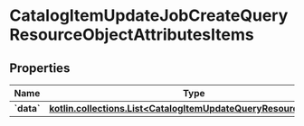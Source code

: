 
# CatalogItemUpdateJobCreateQueryResourceObjectAttributesItems

## Properties
| Name | Type | Description | Notes |
| ------------ | ------------- | ------------- | ------------- |
| **&#x60;data&#x60;** | [**kotlin.collections.List&lt;CatalogItemUpdateQueryResourceObject&gt;**](CatalogItemUpdateQueryResourceObject.md) |  |  |



